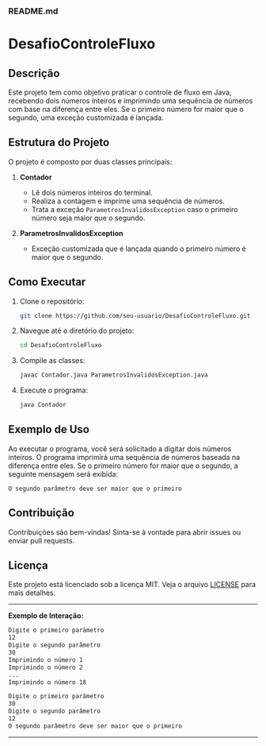 ### README.md

# DesafioControleFluxo

## Descrição

Este projeto tem como objetivo praticar o controle de fluxo em Java, recebendo dois números inteiros e imprimindo uma sequência de números com base na diferença entre eles. Se o primeiro número for maior que o segundo, uma exceção customizada é lançada.

## Estrutura do Projeto

O projeto é composto por duas classes principais:

1. **Contador**
   - Lê dois números inteiros do terminal.
   - Realiza a contagem e imprime uma sequência de números.
   - Trata a exceção `ParametrosInvalidosException` caso o primeiro número seja maior que o segundo.

2. **ParametrosInvalidosException**
   - Exceção customizada que é lançada quando o primeiro número é maior que o segundo.

## Como Executar

1. Clone o repositório:
   ```bash
   git clone https://github.com/seu-usuario/DesafioControleFluxo.git
   ```
2. Navegue até o diretório do projeto:
   ```bash
   cd DesafioControleFluxo
   ```
3. Compile as classes:
   ```bash
   javac Contador.java ParametrosInvalidosException.java
   ```
4. Execute o programa:
   ```bash
   java Contador
   ```

## Exemplo de Uso

Ao executar o programa, você será solicitado a digitar dois números inteiros. O programa imprimirá uma sequência de números baseada na diferença entre eles. Se o primeiro número for maior que o segundo, a seguinte mensagem será exibida:
```
O segundo parâmetro deve ser maior que o primeiro
```

## Contribuição

Contribuições são bem-vindas! Sinta-se à vontade para abrir issues ou enviar pull requests.

## Licença

Este projeto está licenciado sob a licença MIT. Veja o arquivo [LICENSE](LICENSE) para mais detalhes.

---

**Exemplo de Interação:**

```sh
Digite o primeiro parâmetro
12
Digite o segundo parâmetro
30
Imprimindo o número 1
Imprimindo o número 2
...
Imprimindo o número 18
```

```sh
Digite o primeiro parâmetro
30
Digite o segundo parâmetro
12
O segundo parâmetro deve ser maior que o primeiro
```

---
